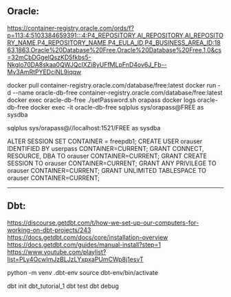 Oracle:
-------

https://container-registry.oracle.com/ords/f?p=113:4:5103384659391:::4:P4_REPOSITORY,AI_REPOSITORY,AI_REPOSITORY_NAME,P4_REPOSITORY_NAME,P4_EULA_ID,P4_BUSINESS_AREA_ID:1863,1863,Oracle%20Database%20Free,Oracle%20Database%20Free,1,0&cs=32mCbDGgelQszKD5fkbs5-Nkglo70DA8skaa0QWJQcIXZi8yUFfMLpFnD4ov6J_Fb--Mv3AmRtPYEDciNL9iqqw

docker pull container-registry.oracle.com/database/free:latest
docker run -d --name oracle-db-free container-registry.oracle.com/database/free:latest
docker exec oracle-db-free ./setPassword.sh orapass
docker logs oracle-db-free
docker exec -it oracle-db-free sqlplus sys/orapass@FREE as sysdba

sqlplus sys/orapass@//localhost:1521/FREE as sysdba

ALTER SESSION SET CONTAINER = freepdb1;
CREATE USER orauser IDENTIFIED BY userpass CONTAINER=CURRENT;
GRANT CONNECT, RESOURCE, DBA TO orauser CONTAINER=CURRENT;
GRANT CREATE SESSION TO orauser CONTAINER=CURRENT; 
GRANT ANY PRIVILEGE TO orauser CONTAINER=CURRENT;
GRANT UNLIMITED TABLESPACE TO orauser CONTAINER=CURRENT;

----
Dbt:
----

https://discourse.getdbt.com/t/how-we-set-up-our-computers-for-working-on-dbt-projects/243
https://docs.getdbt.com/docs/core/installation-overview
https://docs.getdbt.com/guides/manual-install?step=1
https://www.youtube.com/playlist?list=PLy4OcwImJzBLJzLYxpxaPUmCWp8j1esvT

python -m venv .dbt-env
source dbt-env/bin/activate


dbt init dbt_tutorial_1
dbt test
dbt debug
